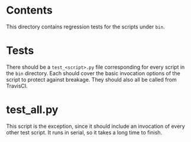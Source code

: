 Contents
========
This directory contains regression tests for the scripts under `bin`.

Tests
=====
There should be a `test_<script>.py` file corresponding for every script in the `bin` directory. Each should cover the basic invocation options of the script to protect against breakage. They should also all be called from TravisCI.

test\_all.py
============

This script is the exception, since it should include an invocation of every other test script. It runs in serial, so it takes a long time to finish.
